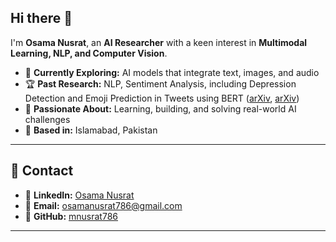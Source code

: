 ## Hi there 👋

I'm **Osama Nusrat**, an **AI Researcher** with a keen interest in **Multimodal Learning, NLP, and Computer Vision**.

- 🎯 **Currently Exploring:** AI models that integrate text, images, and audio
- 🏆 **Past Research:** NLP, Sentiment Analysis, including Depression Detection and Emoji Prediction in Tweets using BERT ([arXiv](https://arxiv.org/abs/2404.13104), [arXiv](https://arxiv.org/abs/2307.02054))
- 🚀 **Passionate About:** Learning, building, and solving real-world AI challenges
- 📍 **Based in:** Islamabad, Pakistan

---

## 🔹 Contact
- 💼 **LinkedIn:** [Osama Nusrat](https://www.linkedin.com/in/osama-nusrat)
- 📧 **Email:** osamanusrat786@gmail.com
- 🔗 **GitHub:** [mnusrat786](https://github.com/mnusrat786)

---

